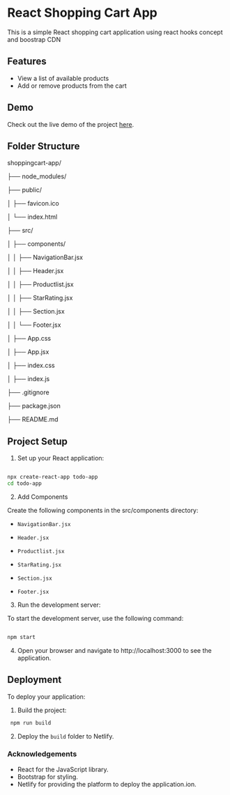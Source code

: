 # React Shopping Cart App

This is a simple React shopping cart application using react hooks concept and boostrap CDN

## Features

- View a list of available products
- Add or remove products from the cart

## Demo
Check out the live demo of the project [here](https://vibhooshana-react-shopping-cart.netlify.app/).


## Folder Structure

shoppingcart-app/

├── node_modules/

├── public/

│ ├── favicon.ico

│ └── index.html

├── src/

│ ├── components/

│ │ ├── NavigationBar.jsx

│ │ ├── Header.jsx

│ │ ├── Productlist.jsx

│ │ ├── StarRating.jsx

│ │ ├── Section.jsx

│ │ └── Footer.jsx

│ ├── App.css

│ ├── App.jsx

│ ├── index.css

│ ├── index.js

├── .gitignore

├── package.json

├── README.md

## Project Setup

1. Set up your React application:

```bash

npx create-react-app todo-app
cd todo-app

```
2. Add Components

Create the following components in the src/components directory:

- `NavigationBar.jsx`
  
- `Header.jsx`
  
- `Productlist.jsx`
  
- `StarRating.jsx`
  
- `Section.jsx`
  
- `Footer.jsx`


3. Run the development server:

To start the development server, use the following command:

```bash

npm start

```
  
4. Open your browser and navigate to http://localhost:3000 to see the application.

## Deployment

To deploy your application:

1. Build the project:

```bash
 npm run build

```

2. Deploy the `build` folder to Netlify.

### Acknowledgements

- React for the JavaScript library.
- Bootstrap for styling.
- Netlify for providing the platform to deploy the application.ion.
